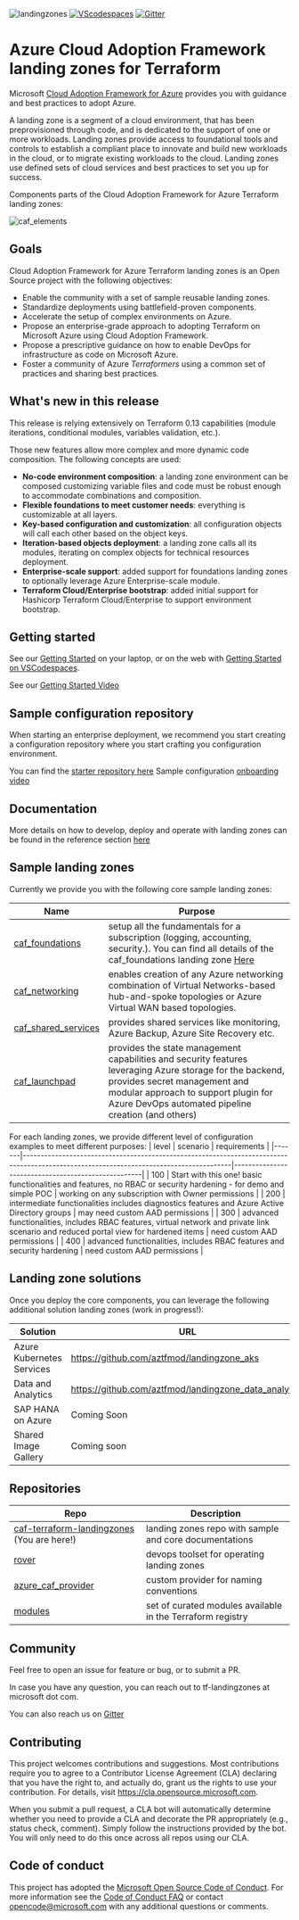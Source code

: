 ![landingzones](https://github.com/Azure/caf-terraform-landingzones/workflows/landingzones/badge.svg)
[![VScodespaces](https://img.shields.io/endpoint?url=https%3A%2F%2Faka.ms%2Fvso-badge)](https://online.visualstudio.com/environments/new?name=caf%20landing%20zones&repo=azure/caf-terraform-landingzones)
[![Gitter](https://badges.gitter.im/aztfmod/community.svg)](https://gitter.im/aztfmod/community?utm_source=badge&utm_medium=badge&utm_campaign=pr-badge)

# Azure Cloud Adoption Framework landing zones for Terraform

Microsoft [Cloud Adoption Framework for Azure](https://aka.ms/caf) provides you with guidance and best practices to adopt Azure.

A landing zone is a segment of a cloud environment, that has been preprovisioned through code, and is dedicated to the support of one or more workloads. Landing zones provide access to foundational tools and controls to establish a compliant place to innovate and build new workloads in the cloud, or to migrate existing workloads to the cloud. Landing zones use defined sets of cloud services and best practices to set you up for success.

Components parts of the Cloud Adoption Framework for Azure Terraform landing zones:

![caf_elements](./_pictures/caf_elements.png)

## Goals

Cloud Adoption Framework for Azure Terraform landing zones is an Open Source project with the following objectives:

* Enable the community with a set of sample reusable landing zones.
* Standardize deployments using battlefield-proven components.
* Accelerate the setup of complex environments on Azure.
* Propose an enterprise-grade approach to adopting Terraform on Microsoft Azure using Cloud Adoption Framework.
* Propose a prescriptive guidance on how to enable DevOps for infrastructure as code on Microsoft Azure.
* Foster a community of Azure *Terraformers* using a common set of practices and sharing best practices.

## What's new in this release

This release is relying extensively on Terraform 0.13 capabilities (module iterations, conditional modules, variables validation, etc.).

Those new features allow more complex and more dynamic code composition. The following concepts are used:

* **No-code environment composition**: a landing zone environment can be composed customizing variable files and code must be robust enough to accommodate combinations and composition.
* **Flexible foundations to meet customer needs**: everything is customizable at all layers.
* **Key-based configuration and customization**: all configuration objects will call each other based on the object keys.
* **Iteration-based objects deployment**: a landing zone calls all its modules, iterating on complex objects for technical resources deployment.
* **Enterprise-scale support**: added support for foundations landing zones to optionally leverage Azure Enterprise-scale module.
* **Terraform Cloud/Enterprise bootstrap**: added initial support for Hashicorp Terraform Cloud/Enterprise to support environment bootstrap.

## Getting started

See our [Getting Started](./documentation/getting_started/getting_started.md) on your laptop, or on the web with [Getting Started on VSCodespaces](./documentation/getting_started/getting_started_codespaces.md).

See our [Getting Started Video](https://www.youtube.com/watch?v=t1exCkWft60)

## Sample configuration repository

When starting an enterprise deployment, we recommend you start creating a configuration repository where you start crafting you configuration environment.

You can find the [starter repository here](https://github.com/Azure/caf-terraform-landingzones-starter)
Sample configuration [onboarding video](https://www.youtube.com/watch?v=M5BXm30IpdY)

## Documentation

More details on how to develop, deploy and operate with landing zones can be found in the reference section [here](./documentation/README.md)

## Sample landing zones

Currently we provide you with the following core sample landing zones:

| Name                                                      | Purpose                                                                                                                                                                                                                                |
|-----------------------------------------------------------|----------------------------------------------------------------------------------------------------------------------------------------------------------------------------------------------------------------------------------------|
| [caf_foundations](./landingzones/caf_foundations)         | setup all the fundamentals for a subscription (logging, accounting, security.). You can find all details of the caf_foundations landing zone [Here](./landingzones/landingzone_caf_foundations/readme.md)                              |
| [caf_networking](./landingzones/caf_networking)           | enables creation of any Azure networking combination of Virtual Networks-based hub-and-spoke topologies or Azure Virtual WAN based topologies.                                                                                         |
| [caf_shared_services](./landingzones/caf_shared_services) | provides shared services like monitoring, Azure Backup, Azure Site Recovery etc.                                                                                                                                                       |
| [caf_launchpad](./landingzones/caf_launchpad)             | provides the state management capabilities and security features leveraging Azure storage for the backend, provides secret management and modular approach to support plugin for Azure DevOps automated pipeline creation (and others) |

For each landing zones, we provide different level of configuration examples to meet different purposes:
| level | scenario                                                                                                                               | requirements                                       |
|-------|----------------------------------------------------------------------------------------------------------------------------------------|----------------------------------------------------|
| 100   | Start with this one! basic functionalities and features, no RBAC or security hardening - for demo and simple POC                       | working on any subscription with Owner permissions |
| 200   | intermediate functionalities includes diagnostics features and Azure Active Directory groups                                           | may need custom AAD permissions                    |
| 300   | advanced functionalities, includes RBAC features, virtual network and private link scenario and reduced portal view for hardened items | need custom AAD permissions                        |
| 400   | advanced functionalities, includes RBAC features and security hardening                                                                | need custom AAD permissions                        |

## Landing zone solutions

Once you deploy the core components, you can leverage the following additional solution landing zones (work in progress!):

| Solution                  | URL                                                   |
|---------------------------|-------------------------------------------------------|
| Azure Kubernetes Services | https://github.com/aztfmod/landingzone_aks            |
| Data and Analytics        | https://github.com/aztfmod/landingzone_data_analytics |
| SAP HANA on Azure         | Coming Soon                                           |
| Shared Image Gallery      | Coming soon                                           |

## Repositories

| Repo                                                                                              | Description                                                |
|---------------------------------------------------------------------------------------------------|------------------------------------------------------------|
| [caf-terraform-landingzones](https://github.com/azure/caf-terraform-landingzones) (You are here!) | landing zones repo with sample and core documentations     |
| [rover](https://github.com/aztfmod/rover)                                                         | devops toolset for operating landing zones                 |
| [azure_caf_provider](https://github.com/aztfmod/terraform-provider-azurecaf)                      | custom provider for naming conventions                     |
| [modules](https://registry.terraform.io/modules/aztfmod)                                          | set of curated modules available in the Terraform registry |

## Community

Feel free to open an issue for feature or bug, or to submit a PR.

In case you have any question, you can reach out to tf-landingzones at microsoft dot com.

You can also reach us on [Gitter](https://gitter.im/aztfmod/community?utm_source=badge&utm_medium=badge&utm_campaign=pr-badge)

## Contributing

This project welcomes contributions and suggestions.  Most contributions require you to agree to a
Contributor License Agreement (CLA) declaring that you have the right to, and actually do, grant us
the rights to use your contribution. For details, visit https://cla.opensource.microsoft.com.

When you submit a pull request, a CLA bot will automatically determine whether you need to provide
a CLA and decorate the PR appropriately (e.g., status check, comment). Simply follow the instructions
provided by the bot. You will only need to do this once across all repos using our CLA.

## Code of conduct

This project has adopted the [Microsoft Open Source Code of Conduct](https://opensource.microsoft.com/codeofconduct/).
For more information see the [Code of Conduct FAQ](https://opensource.microsoft.com/codeofconduct/faq/) or
contact [opencode@microsoft.com](mailto:opencode@microsoft.com) with any additional questions or comments.

